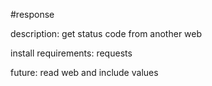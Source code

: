 #response

description: get status code from another web

install requirements: requests

future: read web and include values